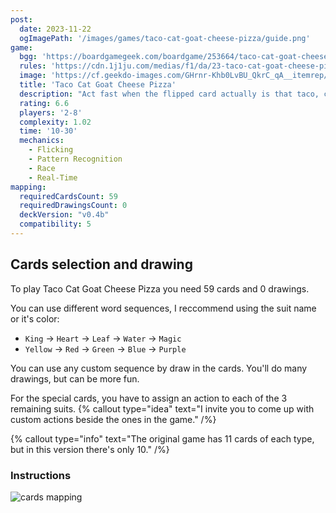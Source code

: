 ```yaml
---
post: 
  date: 2023-11-22
  ogImagePath: '/images/games/taco-cat-goat-cheese-pizza/guide.png'
game:
  bgg: 'https://boardgamegeek.com/boardgame/253664/taco-cat-goat-cheese-pizza'
  rules: 'https://cdn.1j1ju.com/medias/f1/da/23-taco-cat-goat-cheese-pizza-rulebook.pdf'
  image: 'https://cf.geekdo-images.com/GHrnr-Khb0LvBU_QkrC_qA__itemrep/img/cWh2D89fj4HLBkLT71g7JYWiM1s=/fit-in/246x300/filters:strip_icc()/pic7192024.png'
  title: 'Taco Cat Goat Cheese Pizza'
  description: "Act fast when the flipped card actually is that taco, cat, goat, cheese or pizza..."
  rating: 6.6
  players: '2-8'
  complexity: 1.02
  time: '10-30'
  mechanics:
    - Flicking
    - Pattern Recognition
    - Race
    - Real-Time
mapping:
  requiredCardsCount: 59
  requiredDrawingsCount: 0
  deckVersion: "v0.4b"
  compatibility: 5
---
```


## Cards selection and drawing

To play Taco Cat Goat Cheese Pizza you need 59 cards and 0 drawings.

You can use different word sequences, I reccommend using the suit name or it's color:

- `King` → `Heart` → `Leaf` → `Water` → `Magic`
- `Yellow` → `Red` → `Green` → `Blue` → `Purple`

You can use any custom sequence by draw in the cards. You'll do many drawings, but can be more fun.

For the special cards, you have to assign an action to each of the 3 remaining suits.
{% callout type="idea" text="I invite you to come up with custom actions beside the ones in the game." /%}

{% callout type="info" text="The original game has 11 cards of each type, but in this version there's only 10." /%}

### Instructions

![cards mapping](/images/games/taco-cat-goat-cheese-pizza/guide.png)
